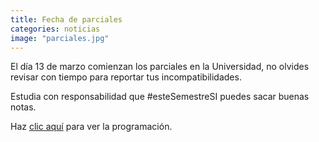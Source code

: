 ```yaml
---
title: Fecha de parciales
categories: noticias
image: "parciales.jpg"
---
```


El día 13 de marzo comienzan los parciales en la Universidad, no olvides revisar con tiempo para reportar tus incompatibilidades.

Estudia con responsabilidad que #esteSemestreSI puedes sacar buenas notas.

Haz [clic aquí](/public/parciales.pdf) para ver la programación.

